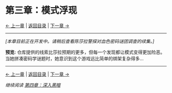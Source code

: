# 第三章：模式浮现

[← 上一章](chapter02.md) | [返回目录](../index.md) | [下一章 →](chapter04.md)

---

*[本章目前正在开发中。请稍后查看陈莎拉警探对血色密码谜团调查的续集。]*

**预览:**
仓库提供的线索比莎拉预期的更多，但每一个发现都让模式变得更加险恶。当她拼凑密码学谜题时，她意识到这个游戏远比简单的绑架复杂得多...

---

[← 上一章](chapter02.md) | [返回目录](../index.md) | [下一章 →](chapter04.md)

*继续阅读 [第四章：深入黑暗](chapter04.md)*